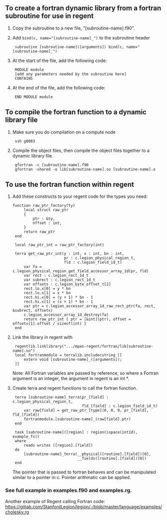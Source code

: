 
## To create a fortran dynamic library from a fortran subroutine for use in regent

1. Copy the subroutine to a new file, "[subroutine-name].f90". 

2. Add `bind(c, name="[subroutine-name]_")` to the subroutine header

        subroutine [subroutine-name]([arguments]) bind(c, name="[subroutine-name]_")

3. At the start of the file, add the following code: 

        MODULE module
        [add any parameters needed by the subroutine here]
        CONTAINS

4. At the end of the file, add the following code: 

        END MODULE module

## To compile the fortran function to a dynamic library file 

1. Make sure you do compilation on a compute node 

        ssh g0003

2. Compile the object files, then compile the object files together to a dynamic library file. 

        gfortran -c [subroutine-name].f90
        gfortran -shared -o lib[subroutine-name].so [subroutine-name].o

## To use the fortran function within regent 

1. Add these constructs to your regent code for the types you need: 

       function raw_ptr_factory(ty)
            local struct raw_ptr
            {
                ptr : &ty,
                offset : int,
            }
            return raw_ptr
        end

        local raw_ptr_int = raw_ptr_factory(int)

        terra get_raw_ptr_int(y : int, x : int, bn : int,
                              pr : c.legion_physical_region_t,
                              fld : c.legion_field_id_t)
            var fa = c.legion_physical_region_get_field_accessor_array_1d(pr, fld)
            var rect : c.legion_rect_1d_t
            var subrect : c.legion_rect_1d_t
            var offsets : c.legion_byte_offset_t[2]
            rect.lo.x[0] = y * bn
            rect.lo.x[1] = x * bn
            rect.hi.x[0] = (y + 1) * bn - 1
            rect.hi.x[1] = (x + 1) * bn - 1
            var ptr = c.legion_accessor_array_1d_raw_rect_ptr(fa, rect, &subrect, offsets)
            c.legion_accessor_array_1d_destroy(fa)
            return raw_ptr_int { ptr = [&int](ptr), offset = offsets[1].offset / sizeof(int) }
        end

2. Link the library in regent with

        regentlib.linklibrary(".../mpas-regent/fortran/lib[subroutine-name].so")
        local fortranmodule = terralib.includecstring [[
            extern void [subroutine-name]_([arguments]);
        ]]

    Note: All Fortran variables are passed by reference, so where a Fortran argument is an integer, the argument in regent is an int *.

3. Create terra and regent functions to call the fortran function. 

        terra [subroutine-name]_terra(pr_[field] : c.legion_physical_region_t,
                                      fld_[field] : c.legion_field_id_t)
            var raw[field] = get_raw_ptr_[type](0, 0, 0, pr_[field], fld_[field])
            fortranmodule.[subroutine-name]_(raw[field].ptr)
        end

        task [subroutine-name]([region] : region(ispace(int1d), example_fs))
        where
            reads writes ([region].[field])
        do
            [subroutine-name]_terra(__physical([routine].[field])[0], 
                                    __fields([routine].[field])[0])
        end

    The pointer that is passed to fortran behaves and can be manipulated similar to a pointer in c. Pointer arithmatic can be applied.

### See full example in examples.f90 and examples.rg.
Another example of Regent calling Fortran code: https://gitlab.com/StanfordLegion/legion/-/blob/master/language/examples/cholesky.rg
